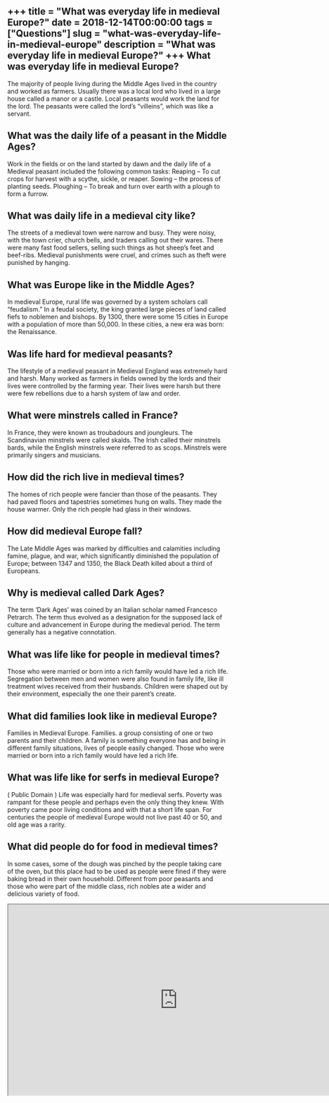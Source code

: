 +++
title = "What was everyday life in medieval Europe?"
date = 2018-12-14T00:00:00
tags = ["Questions"]
slug = "what-was-everyday-life-in-medieval-europe"
description = "What was everyday life in medieval Europe?"
+++
What was everyday life in medieval Europe?
------------------------------------------

The majority of people living during the Middle Ages lived in the country and worked as farmers. Usually there was a local lord who lived in a large house called a manor or a castle. Local peasants would work the land for the lord. The peasants were called the lord’s “villeins”, which was like a servant.

What was the daily life of a peasant in the Middle Ages?
--------------------------------------------------------

Work in the fields or on the land started by dawn and the daily life of a Medieval peasant included the following common tasks: Reaping – To cut crops for harvest with a scythe, sickle, or reaper. Sowing – the process of planting seeds. Ploughing – To break and turn over earth with a plough to form a furrow.

What was daily life in a medieval city like?
--------------------------------------------

The streets of a medieval town were narrow and busy. They were noisy, with the town crier, church bells, and traders calling out their wares. There were many fast food sellers, selling such things as hot sheep’s feet and beef-ribs. Medieval punishments were cruel, and crimes such as theft were punished by hanging.

What was Europe like in the Middle Ages?
----------------------------------------

In medieval Europe, rural life was governed by a system scholars call “feudalism.” In a feudal society, the king granted large pieces of land called fiefs to noblemen and bishops. By 1300, there were some 15 cities in Europe with a population of more than 50,000. In these cities, a new era was born: the Renaissance.

Was life hard for medieval peasants?
------------------------------------

The lifestyle of a medieval peasant in Medieval England was extremely hard and harsh. Many worked as farmers in fields owned by the lords and their lives were controlled by the farming year. Their lives were harsh but there were few rebellions due to a harsh system of law and order.

What were minstrels called in France?
-------------------------------------

In France, they were known as troubadours and joungleurs. The Scandinavian minstrels were called skalds. The Irish called their minstrels bards, while the English minstrels were referred to as scops. Minstrels were primarily singers and musicians.

How did the rich live in medieval times?
----------------------------------------

The homes of rich people were fancier than those of the peasants. They had paved floors and tapestries sometimes hung on walls. They made the house warmer. Only the rich people had glass in their windows.

How did medieval Europe fall?
-----------------------------

The Late Middle Ages was marked by difficulties and calamities including famine, plague, and war, which significantly diminished the population of Europe; between 1347 and 1350, the Black Death killed about a third of Europeans.

Why is medieval called Dark Ages?
---------------------------------

The term ‘Dark Ages’ was coined by an Italian scholar named Francesco Petrarch. The term thus evolved as a designation for the supposed lack of culture and advancement in Europe during the medieval period. The term generally has a negative connotation.

What was life like for people in medieval times?
------------------------------------------------

Those who were married or born into a rich family would have led a rich life. Segregation between men and women were also found in family life, like ill treatment wives received from their husbands. Children were shaped out by their environment, especially the one their parent’s create.

What did families look like in medieval Europe?
-----------------------------------------------

Families in Medieval Europe. Families. a group consisting of one or two parents and their children. A family is something everyone has and being in different family situations, lives of people easily changed. Those who were married or born into a rich family would have led a rich life.

What was life like for serfs in medieval Europe?
------------------------------------------------

( Public Domain ) Life was especially hard for medieval serfs. Poverty was rampant for these people and perhaps even the only thing they knew. With poverty came poor living conditions and with that a short life span. For centuries the people of medieval Europe would not live past 40 or 50, and old age was a rarity.

What did people do for food in medieval times?
----------------------------------------------

In some cases, some of the dough was pinched by the people taking care of the oven, but this place had to be used as people were fined if they were baking bread in their own household. Different from poor peasants and those who were part of the middle class, rich nobles ate a wider and delicious variety of food.

<iframe allow="accelerometer; autoplay; clipboard-write; encrypted-media; gyroscope; picture-in-picture" allowfullscreen="" class="__youtube_prefs__  epyt-is-override  no-lazyload" data-no-lazy="1" data-origheight="433" data-origwidth="770" data-skipgform_ajax_framebjll="" height="433" id="_ytid_51914" loading="lazy" src="https://www.youtube.com/embed/z56d4f1uT3k?enablejsapi=1&autoplay=0&cc_load_policy=0&cc_lang_pref=&iv_load_policy=1&loop=0&modestbranding=0&rel=1&fs=1&playsinline=0&autohide=2&theme=dark&color=red&controls=1&" title="YouTube player" width="770"></iframe>